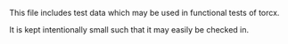 This file includes test data which may be used in functional tests of torcx.

It is kept intentionally small such that it may easily be checked in.
